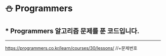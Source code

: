 
# ⛄ Programmers

## * Programmers 알고리즘 문제를 푼 코드입니다.

---
https://programmers.co.kr/learn/courses/30/lessons/              //+문제번호 
